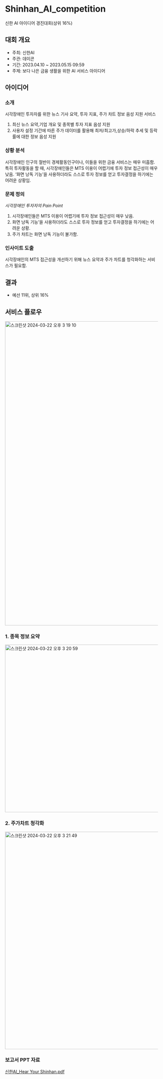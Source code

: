 # Shinhan_AI_competition
신한 AI 아이디어 경진대회(상위 16%)

## 대회 개요
- 주최: 신한AI
- 주관: 데이콘
- 기간:  2023.04.10 ~ 2023.05.15 09:59 
- 주제: 보다 나은 금융 생활을 위한 AI 서비스 아이디어

## 아이디어
### 소개
시각장애인 투자자를 위한 뉴스 기사 요약, 투자 지표, 주가 차트 정보 음성 지원 서비스
1. 최신 뉴스 요약,기업 개요 및 종목별 투자 지표 음성 지원
2. 사용자 설정 기간에 따른 주가 데이터를 활용해 최저/최고가,상승/하락 추세 및 등락률에 대한 정보 음성 지원

### 상황 분석
시각장애인 인구의 절반이 경제활동인구이나, 이들을 위한 금융 서비스는 매우 미흡함.
특히 투자활동을 할 때, 시각장애인들은 MTS 이용이 어렵기에 투자 정보 접근성이 매우 낮음. ‘화면 낭독 기능’을 사용하더라도 스스로 투자 정보를 얻고 투자결정을 하기에는 어려운 상황임.

### 문제 정의
*시각장애인 투자자의 Pain Point*
1. 시각장애인들은 MTS 이용이 어렵기에 투자 정보 접근성이 매우 낮음.
2. 화면 낭독 기능’을 사용하더라도 스스로 투자 정보를 얻고 투자결정을 하기에는 어려운 상황.
3. 주가 차트는 화면 낭독 기능이 불가함.

### 인사이트 도출
시각장애인의 MTS 접근성을 개선하기 위해 뉴스 요약과 주가 차트를 청각화하는 서비스가 필요함.

## 결과
- 예선 11위, 상위 16%

## 서비스 플로우
<img width="1000" alt="스크린샷 2024-03-22 오후 3 19 10" src="https://github.com/jydoong/Shinhan_AI_competition/assets/88875273/f8db9838-dbd8-41d7-b1eb-5d0f7307f963">

### 1. 종목 정보 요약
<img width="551" alt="스크린샷 2024-03-22 오후 3 20 59" src="https://github.com/jydoong/Shinhan_AI_competition/assets/88875273/bee96d70-1064-434c-9a32-9748aa398e8a">

### 2. 주가차트 청각화
<img width="715" alt="스크린샷 2024-03-22 오후 3 21 49" src="https://github.com/jydoong/Shinhan_AI_competition/assets/88875273/9f4e3d27-6c78-4844-9070-8bfaae66bb6e">

### 보고서 PPT 자료
[신한AI_Hear Your Shinhan.pdf](https://github.com/jydoong/Shinhan_AI_competition/files/14718265/AI_Hear.Your.Shinhan.pdf)
